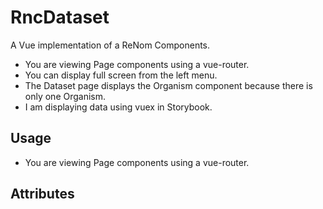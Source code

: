 # RncDataset

A Vue implementation of a ReNom Components.  


* You are viewing Page components using a vue-router.  
* You can display full screen from the left menu.  
* The Dataset page displays the Organism component because there is only one Organism.  
* I am displaying data using vuex in Storybook.  


## Usage

* You are viewing Page components using a vue-router.   



## Attributes
